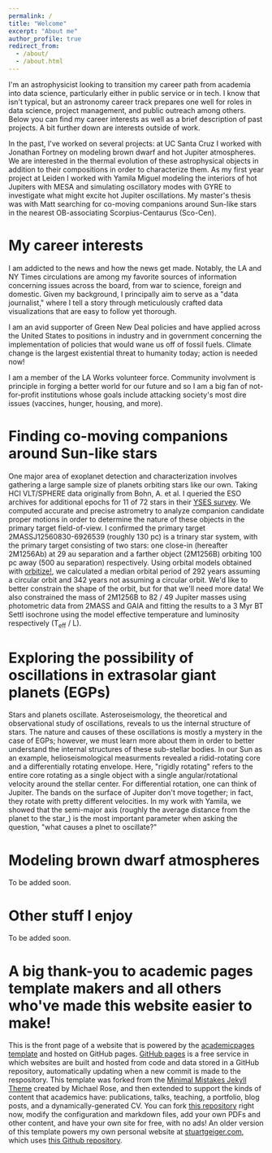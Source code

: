 ```yaml
---
permalink: /
title: "Welcome"
excerpt: "About me"
author_profile: true
redirect_from: 
  - /about/
  - /about.html
---
```


I'm an astrophysicist looking to transition my career path from academia into data science, particularly either in public service or in tech. I know that isn't typical, but an astronomy career track prepares one well for roles in data science, project management, and public outreach among others. Below you can find my career interests as well as a brief description of past projects. A bit further down are interests outside of work.

In the past, I've worked on several projects: at UC Santa Cruz I worked with Jonathan Fortney on modeling brown dwarf and hot Jupiter atmospheres. We are interested in the thermal evolution of these astrophysical objects in addition to their compositions in order to characterize them. As my first year project at Leiden I worked with Yamila Miguel modeling the interiors of hot Jupiters with MESA and simulating oscillatory modes with GYRE to investigate what might excite hot Jupiter oscillations. My master's thesis was with Matt searching for co-moving companions around Sun-like stars in the nearest OB-associating Scorpius-Centaurus (Sco-Cen).

My career interests
======
I am addicted to the news and how the news get made. Notably, the LA and NY Times circulations are among my favorite sources of information concerning issues across the board, from war to science, foreign and domestic. Given my background, I principally aim to serve as a "data journalist," where I tell a story through meticulously crafted data visualizations that are easy to follow yet thorough.

I am an avid supporter of Green New Deal policies and have applied across the United States to positions in industry and in government concerning the implementation of policies that would wane us off of fossil fuels. Climate change is the largest existential threat to humanity today; action is needed now!

I am a member of the LA Works volunteer force. Community involvment is principle in forging a better world for our future and so I am a big fan of not-for-profit institutions whose goals include attacking society's most dire issues (vaccines, hunger, housing, and more).

Finding co-moving companions around Sun-like stars
======
One major area of exoplanet detection and characterization involves gathering a large sample size of planets orbiting stars like our own. Taking HCI VLT/SPHERE data originally from Bohn, A. et al. I queried the ESO archives for additional epochs for 11 of 72 stars in their [YSES survey](shorturl.at/ILPS7). We computed accurate and precise astrometry to analyze companion candidate proper motions in order to determine the nature of these objects in the primary target field-of-view. I confirmed the primary target 2MASSJ12560830-6926539 (roughly 130 pc) is a trinary star system, with the primary target consisting of two stars: one close-in (hereafter 2M1256Ab) at 29 au separation and a farther object (2M1256B) orbiting 100 pc away (500 au separation) respectively. Using orbital models obtained with [orbitize!](http://orbitize.info/en/latest/), we calculated a median orbital period of 292 years assuming a circular orbit and 342 years not assuming a circular orbit. We'd like to better constrain the shape of the orbit, but for that we'll need more data! We also constrained the mass of 2M1256B to 82 / 49 Jupiter masses using photometric data from 2MASS and GAIA and fitting the results to a 3 Myr BT Settl isochrone using the model effective temperature and luminosity respectively (T<sub>eff</sub> / L). 

Exploring the possibility of oscillations in extrasolar giant planets (EGPs)
======
Stars and planets oscillate. Asteroseismology, the theoretical and observational study of oscillations, reveals to us the internal structure of stars. The nature and causes of these oscillations is mostly a mystery in the case of EGPs; however, we must learn more about them in order to better understand the internal structures of these sub-stellar bodies. In our Sun as an example, helioseismological measurments revealed a ridid-rotating core and a differentially rotating envelope. Here, "rigidly rotating" refers to the entire core rotating as a single object with a single angular/rotational velocity around the stellar center. For differential rotation, one can think of Jupiter. The bands on the surface of Jupiter don't move together; in fact, they rotate with pretty different velocities. In my work with Yamila, we showed that the semi-major axis (roughly the average distance from the planet to the star_) is the most important parameter when asking the question, "what causes a plnet to oscillate?"

Modeling brown dwarf atmospheres
======
To be added soon.


Other stuff I enjoy
======
To be added soon.

A big thank-you to academic pages template makers and all others who've made this website easier to make!
======
This is the front page of a website that is powered by the [academicpages template](https://github.com/academicpages/academicpages.github.io) and hosted on GitHub pages. [GitHub pages](https://pages.github.com) is a free service in which websites are built and hosted from code and data stored in a GitHub repository, automatically updating when a new commit is made to the respository. This template was forked from the [Minimal Mistakes Jekyll Theme](https://mmistakes.github.io/minimal-mistakes/) created by Michael Rose, and then extended to support the kinds of content that academics have: publications, talks, teaching, a portfolio, blog posts, and a dynamically-generated CV. You can fork [this repository](https://github.com/academicpages/academicpages.github.io) right now, modify the configuration and markdown files, add your own PDFs and other content, and have your own site for free, with no ads! An older version of this template powers my own personal website at [stuartgeiger.com](http://stuartgeiger.com), which uses [this Github repository](https://github.com/staeiou/staeiou.github.io).


